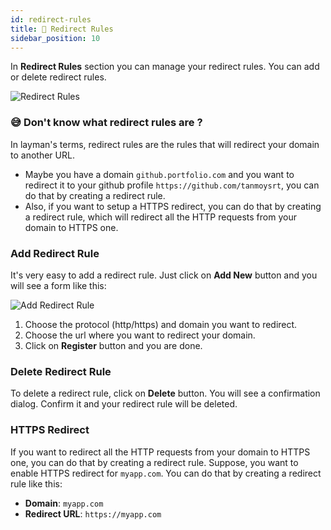 ```yaml
---
id: redirect-rules
title: 🔄 Redirect Rules
sidebar_position: 10
---
```


In **Redirect Rules** section you can manage your redirect rules. You can add or delete redirect rules.

![Redirect Rules](/assets/1.x.x/redirect-rule-list.png)

### 😅 Don't know what redirect rules are ?
In layman's terms, redirect rules are the rules that will redirect your domain to another URL.

- Maybe you have a domain `github.portfolio.com` and you want to redirect it to your github profile `https://github.com/tanmoysrt`, you can do that by creating a redirect rule.
- Also, if you want to setup a HTTPS redirect, you can do that by creating a redirect rule, which will redirect all the HTTP requests from your domain to HTTPS one.

### Add Redirect Rule
It's very easy to add a redirect rule. Just click on **Add New** button and you will see a form like this:

![Add Redirect Rule](/assets/2.x.x/create-redirect-rule.png)

1. Choose the protocol (http/https) and domain you want to redirect.
2. Choose the url where you want to redirect your domain.
3. Click on **Register** button and you are done.

### Delete Redirect Rule
To delete a redirect rule, click on **Delete** button. You will see a confirmation dialog. Confirm it and your redirect rule will be deleted.

### HTTPS Redirect
If you want to redirect all the HTTP requests from your domain to HTTPS one, you can do that by creating a redirect rule.
Suppose, you want to enable HTTPS redirect for `myapp.com`. You can do that by creating a redirect rule like this:
- **Domain**: `myapp.com`
- **Redirect URL**: `https://myapp.com`